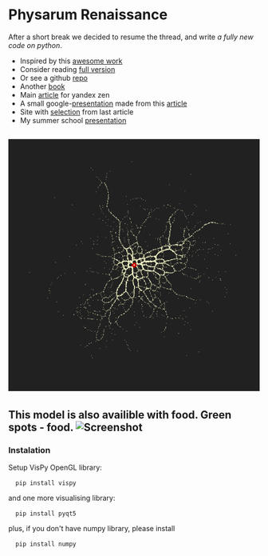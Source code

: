 # Physarum Renaissance
After a short break we decided to resume the thread, and write *a fully new code on python*.
* Inspired by this [awesome work](https://www.sagejenson.com/physarum) 
* Consider reading [full version](http://eprints.uwe.ac.uk/15260/1/artl.2010.16.2.pdf) 
* Or see a github [repo](https://github.com/nicoptere/physarum) 
* Another [book](https://vk.com/doc2051067_510754815?hash=6340d9dab83513a13a&dl=a248f8b54b9a5b7b4c)
* Main [article](https://docs.google.com/document/d/1ClbqxgD-cvxd_-Bv_UkfGLSRMU6wBPmJgWGVIAutvJk/edit?usp=sharing) for yandex zen
* A small google-[presentation](https://docs.google.com/presentation/d/19BZZc_2k-FIpkyHzS-j621PmGsNUIOUnv2AHINWfEh8/edit?usp=sharing) made from this [article](http://eprints.uwe.ac.uk/15260/1/artl.2010.16.2.pdf)
* Site with [selection](https://www.sagejenson.com/physarum) from last article
* My summer school [presentation]()


![Screenshot](file-535.png)
---
This model is also availible with food.
Green spots - food.
![Screenshot](smallGrowth.gif)
---


### Instalation
Setup VisPy OpenGL library:
```
  pip install vispy
```
and one more visualising library:
```
  pip install pyqt5
```
plus, if you don't have numpy library, please install
```
  pip install numpy
```
